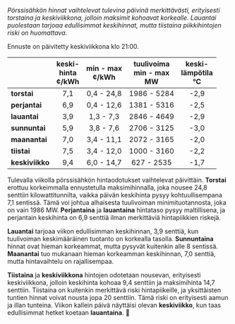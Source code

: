 *Pörssisähkön hinnat vaihtelevat tulevina päivinä merkittävästi, erityisesti torstaina ja keskiviikkona, jolloin maksimit kohoavat korkealle. Lauantai puolestaan tarjoaa edullisimmat keskihinnat, mutta tiistaina piikkihintojen riski on huomattava.*

Ennuste on päivitetty keskiviikkona klo 21:00.

|            | keski-<br>hinta<br>¢/kWh | min - max<br>¢/kWh | tuulivoima<br>min - max<br>MW | keski-<br>lämpötila<br>°C |
|:-----------|:----------------:|:----------------:|:-------------:|:-------------:|
| **torstai**    |       7,1       |     0,4 - 24,8     |  1986 - 5284  |      -2,9      |
| **perjantai**  |       6,9       |     0,4 - 12,6     |  1381 - 5316  |      -2,5      |
| **lauantai**   |       3,9       |     1,3 - 7,3      |  2846 - 4649  |      -2,9      |
| **sunnuntai**  |       5,9       |     3,8 - 7,6      |  2706 - 3125  |      -3,0      |
| **maanantai**  |       7,0       |     3,4 - 11,1     |  2072 - 3165  |      -2,0      |
| **tiistai**    |       7,5       |     3,4 - 12,0     |  1000 - 3160  |      -2,2      |
| **keskiviikko**|       9,4       |     6,0 - 14,7     |   627 - 2535  |      -1,7      |

Tulevalla viikolla pörssisähkön hintaodotukset vaihtelevat päivittäin. **Torstai** erottuu korkeimmalla ennustetulla maksimihinnalla, joka nousee 24,8 senttiin kilowattitunnilta, vaikka päivän keskihinta pysyy kohtuullisempana 7,1 sentissä. Tämä voi johtua alhaisesta tuulivoiman minimituotannosta, joka on vain 1986 MW. **Perjantaina** ja **lauantaina** hintataso pysyy maltillisena, ja perjantain keskihinta on 6,9 senttiä ilman merkittäviä hintapiikkien riskejä.

**Lauantai** tarjoaa viikon edullisimman keskihinnan, 3,9 senttiä, kun tuulivoiman keskimääräinen tuotanto on korkealla tasolla. **Sunnuntaina** hinnat ovat hieman korkeammat, mutta pysyvät kuitenkin alle 8 sentissä. **Maanantai** tuo mukanaan hieman korkeamman keskihinnan, 7,0 senttiä, mutta hintavaihtelu on rajallisempaa.

**Tiistaina** ja **keskiviikkona** hintojen odotetaan nousevan, erityisesti keskiviikkona, jolloin keskihinta kohoaa 9,4 senttiin ja maksimihinta 14,7 senttiin. Tiistaina on kuitenkin merkittävä riski hintapiikeille, ja yksittäisten tuntien hinnat voivat nousta jopa 20 senttiin. Tämä riski on erityisesti aamun ja illan tunteina. Viikon kallein päivä näyttäisi olevan **keskiviikko**, kun taas edullisimmat hetket koetaan **lauantaina**. 🔮
